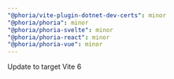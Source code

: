 ```yaml
---
"@phoria/vite-plugin-dotnet-dev-certs": minor
"@phoria/phoria": minor
"@phoria/phoria-svelte": minor
"@phoria/phoria-react": minor
"@phoria/phoria-vue": minor
---
```


Update to target Vite 6
